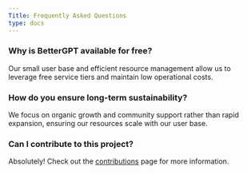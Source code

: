 ```yaml
---
Title: Frequently Asked Questions
type: docs
---
```


### Why is BetterGPT available for free?
Our small user base and efficient resource management allow us to leverage free service tiers and maintain low operational costs.

### How do you ensure long-term sustainability?
We focus on organic growth and community support rather than rapid expansion, ensuring our resources scale with our user base.

### Can I contribute to this project?
Absolutely! Check out the [contributions](/contribute/) page for more information.
